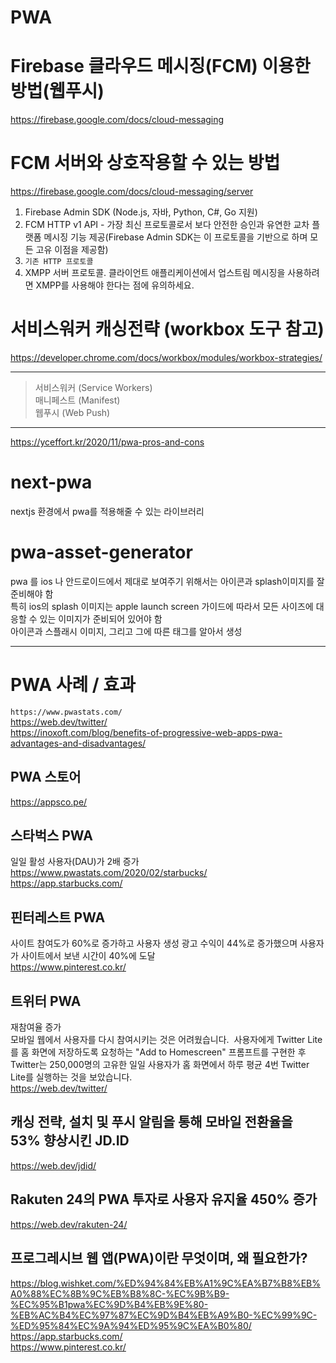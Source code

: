 # PWA

# Firebase 클라우드 메시징(FCM) 이용한 방법(웹푸시)  
https://firebase.google.com/docs/cloud-messaging  
    
# FCM 서버와 상호작용할 수 있는 방법  
https://firebase.google.com/docs/cloud-messaging/server  
1. Firebase Admin SDK (Node.js, 자바, Python, C#, Go 지원)  
2. FCM HTTP v1 API - 가장 최신 프로토콜로서 보다 안전한 승인과 유연한 교차 플랫폼 메시징 기능 제공(Firebase Admin SDK는 이 프로토콜을 기반으로 하며 모든 고유 이점을 제공함)  
3. `기존 HTTP 프로토콜`  
4. XMPP 서버 프로토콜. 클라이언트 애플리케이션에서 업스트림 메시징을 사용하려면 XMPP를 사용해야 한다는 점에 유의하세요.  
  
# 서비스워커 캐싱전략 (workbox 도구 참고)
https://developer.chrome.com/docs/workbox/modules/workbox-strategies/  

-----

> 서비스워커 (Service Workers)  
> 매니페스트 (Manifest)  
> 웹푸시 (Web Push)  

-----

https://yceffort.kr/2020/11/pwa-pros-and-cons  

# next-pwa
nextjs 환경에서 pwa를 적용해줄 수 있는 라이브러리

# pwa-asset-generator
pwa 를 ios 나 안드로이드에서 제대로 보여주기 위해서는 아이콘과 splash이미지를 잘 준비해야 함   
특히 ios의 splash 이미지는 apple launch screen 가이드에 따라서 모든 사이즈에 대응할 수 있는 이미지가 준비되어 있어야 함   
아이콘과 스플래시 이미지, 그리고 그에 따른 태그를 알아서 생성   

-----

# PWA 사례 / 효과  
`https://www.pwastats.com/`   
https://web.dev/twitter/   
https://inoxoft.com/blog/benefits-of-progressive-web-apps-pwa-advantages-and-disadvantages/      

## PWA 스토어  
https://appsco.pe/  

## 스타벅스 PWA
일일 활성 사용자(DAU)가 2배 증가   
https://www.pwastats.com/2020/02/starbucks/   
https://app.starbucks.com/   

## 핀터레스트 PWA   
사이트 참여도가 60%로 증가하고 사용자 생성 광고 수익이 44%로 증가했으며 사용자가 사이트에서 보낸 시간이 40%에 도달   
https://www.pinterest.co.kr/   

## 트위터 PWA
재참여율 증가   
모바일 웹에서 사용자를 다시 참여시키는 것은 어려웠습니다.  
사용자에게 Twitter Lite를 홈 화면에 저장하도록 요청하는 "Add to Homescreen" 프롬프트를 구현한 후  
Twitter는 250,000명의 고유한 일일 사용자가 홈 화면에서 하루 평균 4번 Twitter Lite를 실행하는 것을 보았습니다.   
https://web.dev/twitter/   

## 캐싱 전략, 설치 및 푸시 알림을 통해 모바일 전환율을 53% 향상시킨 JD.ID  
https://web.dev/jdid/  

## Rakuten 24의 PWA 투자로 사용자 유지율 450% 증가  
https://web.dev/rakuten-24/

## 프로그레시브 웹 앱(PWA)이란 무엇이며, 왜 필요한가?
https://blog.wishket.com/%ED%94%84%EB%A1%9C%EA%B7%B8%EB%A0%88%EC%8B%9C%EB%B8%8C-%EC%9B%B9-%EC%95%B1pwa%EC%9D%B4%EB%9E%80-%EB%AC%B4%EC%97%87%EC%9D%B4%EB%A9%B0-%EC%99%9C-%ED%95%84%EC%9A%94%ED%95%9C%EA%B0%80/  
https://app.starbucks.com/  
https://www.pinterest.co.kr/  
